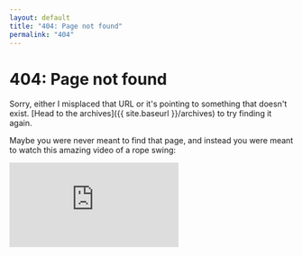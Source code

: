 ```yaml
---
layout: default
title: "404: Page not found"
permalink: "404"
---
```


# 404: Page not found

Sorry, either I misplaced that URL or it's pointing to something that doesn't exist. [Head to the archives]({{ site.baseurl }}/archives) to try finding it again.
  
Maybe you were never meant to find that page, and instead you were meant to watch this amazing video of a rope swing:

<div class="container">
<iframe class="video" src="https://www.youtube.com/embed/fdJc1_IBKJA" frameborder="0" allow="accelerometer; autoplay; encrypted-media; gyroscope; picture-in-picture" allowfullscreen></iframe>
</div>
